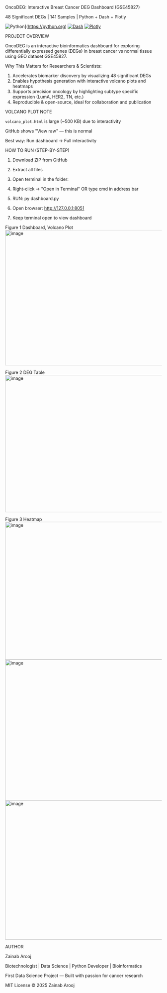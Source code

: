 OncoDEG: Interactive Breast Cancer DEG Dashboard (GSE45827)

48 Significant DEGs | 141 Samples | Python + Dash + Plotly

![Python](https://img.shields.io/badge/Python-3.13-blue)](https://python.org)
[![Dash](https://img.shields.io/badge/Dash-Interactive_Apps-orange)](https://dash.plotly.com)
[![Plotly](https://img.shields.io/badge/Plotly-Interactive_Plots-yellowgreen)](https://plotly.com)

PROJECT OVERVIEW

OncoDEG is an interactive bioinformatics dashboard for exploring differentially expressed genes (DEGs) in breast cancer vs normal tissue using GEO dataset GSE45827.

Why This Matters for Researchers & Scientists:
1. Accelerates biomarker discovery by visualizing 48 significant DEGs
2. Enables hypothesis generation with interactive volcano plots and heatmaps
3. Supports precision oncology by highlighting subtype specific expression (LumA, HER2, TN, etc.)
4. Reproducible & open-source, ideal for collaboration and publication

VOLCANO PLOT NOTE

 `volcano_plot.html` is large (~500 KB) due to interactivity  
 
GitHub shows "View raw" — this is normal

Best way: Run dashboard → Full interactivity  

HOW TO RUN (STEP-BY-STEP)

1. Download ZIP from GitHub
2. Extract all files
3. Open terminal in the folder:
4. Right-click → "Open in Terminal"
OR type cmd in address bar
5. RUN:
        py dashboard.py

6. Open browser: http://127.0.0.1:8051
7. Keep terminal open to view dashboard

Figure 1 Dashboard, Volcano Plot
<img width="931" height="435" alt="image" src="https://github.com/user-attachments/assets/695d11df-ee06-45ee-8800-a8de63a02150" />

Figure 2 DEG Table
<img width="932" height="441" alt="image" src="https://github.com/user-attachments/assets/648ba686-0900-4276-90a3-4fc2605a3487" />

Figure 3 Heatmap
<img width="923" height="443" alt="image" src="https://github.com/user-attachments/assets/a0ca1619-9f51-4204-8d76-b9cb4ffc0a39" />
<img width="928" height="452" alt="image" src="https://github.com/user-attachments/assets/6def3541-b44f-47df-8fd3-f026437e0e6b" />
<img width="938" height="448" alt="image" src="https://github.com/user-attachments/assets/d37379b9-0831-4043-8522-e8b89d170953" />

AUTHOR

Zainab Arooj

Biotechnologist | Data Science | Python Developer | Bioinformatics

First Data Science Project — Built with passion for cancer research

MIT License © 2025 Zainab Arooj
